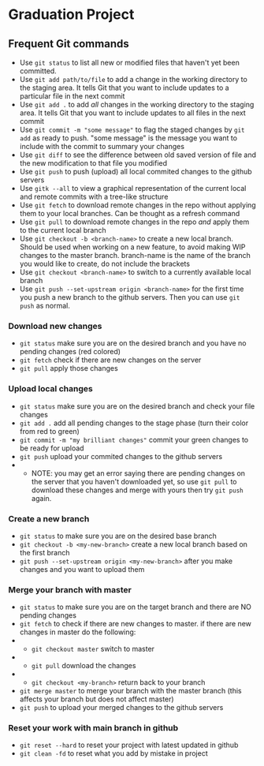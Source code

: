 # Graduation Project

## Frequent Git commands
* Use `git status` to list all new or modified files that haven't yet been committed.
* Use `git add path/to/file` to add a change in the working directory to the staging area. It tells Git that you want to include updates to a particular file in the next commit
* Use `git add .` to add *all* changes in the working directory to the staging area. It tells Git that you want to include updates to all files in the next commit
* Use `git commit -m "some message"` to flag the staged changes by `git add` as ready to push. "some message" is the message you want to include with the commit to summary your changes
* Use `git diff` to see the difference between old saved version of file and the new modification to that file you modified
* Use `git push` to push (upload) all local commited changes to the github servers 
* Use `gitk --all` to view a graphical representation of the current local and remote commits with a tree-like structure
* Use `git fetch` to download remote changes in the repo without applying them to your local branches. Can be thought as a refresh command
* Use `git pull` to download remote changes in the repo *and* apply them to the current local branch
* Use `git checkout -b <branch-name>` to create a new local branch. Should be used when working on a new feature, to avoid making WIP changes to the master branch. branch-name is the name of the branch you would like to create, do not include the brackets
* Use `git checkout <branch-name>` to switch to a currently available local branch
* Use `git push --set-upstream origin <branch-name>` for the first time you push a new branch to the github servers. Then you can use `git push` as normal.

### Download new changes
* `git status` make sure you are on the desired branch and you have no pending changes (red colored)
* `git fetch` check if there are new changes on the server
* `git pull` apply those changes

### Upload local changes
* `git status` make sure you are on the desired branch and check your file changes
* `git add .` add all pending changes to the stage phase (turn their color from red to green)
* `git commit -m "my brilliant changes"` commit your green changes to be ready for upload
* `git push` upload your commited changes to the github servers
* * NOTE: you may get an error saying there are pending changes on the server that you haven't downloaded yet, so use `git pull` to download these changes and merge with yours then try `git push` again.

### Create a new branch
* `git status` to make sure you are on the desired base branch
* `git checkout -b <my-new-branch>` create a new local branch based on the first branch
* `git push --set-upstream origin <my-new-branch>` after you make changes and you want to upload them

### Merge your branch with master
* `git status` to make sure you are on the target branch and there are NO pending changes
* `git fetch` to check if there are new changes to master. if there are new changes in master do the following:
* * `git checkout master` switch to master
* * `git pull` download the changes
* * `git checkout <my-branch>` return back to your branch
* `git merge master` to merge your branch with the master branch (this affects your branch but does not affect master)
* `git push` to upload your merged changes to the github servers

### Reset your work with main branch in github
* `git reset --hard` to reset your project with latest updated in github
* `git clean -fd` to reset what you add by mistake in project


